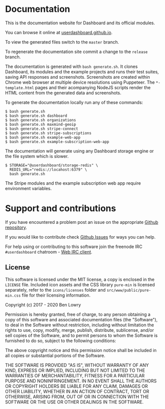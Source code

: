 # Documentation

This is the documentation website for Dashboard and its official modules.

You can browse it online at [userdashboard.github.io](https://userdashboard.github.io).

To view the generated files switch to the `master` branch.

To regenerate the documentation site commit a change to the `release` branch.

The documentation is generated with `bash generate.sh`.  It clones Dashboard, its modules and the example projects and runs their test suites, saving API responses and screenshots.  Screenshots are created within Chrome web browser at multiple device resolutions using Puppeteer.  The `*-template.html` pages and their acompanying NodeJS scripts render the HTML content from the generated data and screenshots.

To generate the documentation locally run any of these commands:

    $ bash generate.sh
    $ bash generate.sh dashboard
    $ bash generate.sh organizations
    $ bash generate.sh maxmind-geoip
    $ bash generate.sh stripe-connect
    $ bash generate.sh stripe-subscriptions
    $ bash generate.sh example-web-app
    $ bash generate.sh example-subscription-web-app

The documentation will generate using any Dashboard storage engine or the file system which is slower.
    
    $ STORAGE="@userdashboard/storage-redis" \
      REDIS_URL="redis://locahost:6379" \
      bash generate.sh

The Stripe modules and the example subscription web app require environment variables.

# Support and contributions

If you have encountered a problem post an issue on the appropriate [Github repository](https://github.com/userdashboard).  

If you would like to contribute check [Github Issues](https://github.com/userdashboard/dashboard) for ways you can help. 

For help using or contributing to this software join the freenode IRC `#userdashboard` chatroom - [Web IRC client](https://kiwiirc.com/nextclient/).

## License

This software is licensed under the MIT license, a copy is enclosed in the `LICENSE` file.  Included icon assets and the CSS library `pure-min` is licensed separately, refer to the `icons/licenses` folder and `src/www/public/pure-min.css` file for their licensing information.

Copyright (c) 2017 - 2020 Ben Lowry

Permission is hereby granted, free of charge, to any person obtaining a copy of this software and associated documentation files (the "Software"), to deal in the Software without restriction, including without limitation the rights to use, copy, modify, merge, publish, distribute, sublicense, and/or sell copies of the Software, and to permit persons to whom the Software is furnished to do so, subject to the following conditions:

The above copyright notice and this permission notice shall be included in all copies or substantial portions of the Software.

THE SOFTWARE IS PROVIDED "AS IS", WITHOUT WARRANTY OF ANY KIND, EXPRESS OR IMPLIED, INCLUDING BUT NOT LIMITED TO THE WARRANTIES OF MERCHANTABILITY, FITNESS FOR A PARTICULAR PURPOSE AND NONINFRINGEMENT. IN NO EVENT SHALL THE AUTHORS OR COPYRIGHT HOLDERS BE LIABLE FOR ANY CLAIM, DAMAGES OR OTHER LIABILITY, WHETHER IN AN ACTION OF CONTRACT, TORT OR OTHERWISE, ARISING FROM, OUT OF OR IN CONNECTION WITH THE SOFTWARE OR THE USE OR OTHER DEALINGS IN THE SOFTWARE.